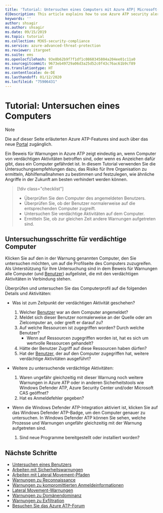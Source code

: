 ```yaml
---
title: 'Tutorial: Untersuchen eines Computers mit Azure ATP| Microsoft-Dokumentation'
d|Description: This article explains how to use Azure ATP security alerts to investigate a suspicious computer.
keywords: ''
author: shsagir
ms.author: shsagir
ms.date: 09/15/2019
ms.topic: tutorial
ms.collection: M365-security-compliance
ms.service: azure-advanced-threat-protection
ms.reviewer: itargoet
ms.suite: ems
ms.openlocfilehash: 93e8b62b9f7f1df1c0860345804a204ee01c11a0
ms.sourcegitcommit: 9673eb49729a06d3a25d52c0f43c76ac61b9cf89
ms.translationtype: HT
ms.contentlocale: de-DE
ms.lasthandoff: 01/12/2020
ms.locfileid: "75906431"
---
```

# <a name="tutorial-investigate-a-computer"></a>Tutorial: Untersuchen eines Computers

> [!NOTE]
> Die auf dieser Seite erläuterten Azure ATP-Features sind auch über das neue [Portal](https://portal.cloudappsecurity.com) zugänglich.

Ein Beweis für Warnungen in Azure ATP zeigt eindeutig an, wenn Computer von verdächtigen Aktivitäten betroffen sind, oder wenn es Anzeichen dafür gibt, dass ein Computer gefährdet ist. In diesem Tutorial verwenden Sie die Untersuchungsempfehlungen dazu, das Risiko für Ihre Organisation zu ermitteln, Abhilfemaßnahmen zu bestimmen und festzulegen, wie ähnliche Angriffe in der Zukunft am besten verhindert werden können.  

> [!div class="checklist"]
> * Überprüfen Sie den Computer des angemeldeten Benutzers.
> * Überprüfen Sie, ob der Benutzer normalerweise auf die entsprechenden Computer zugreift.
> * Untersuchen Sie verdächtige Aktivitäten auf dem Computer.
> * Ermitteln Sie, ob zur gleichen Zeit andere Warnungen aufgetreten sind.


## <a name="investigation-steps-for-suspicious-computers"></a>Untersuchungsschritte für verdächtige Computer

Klicken Sie auf den in der Warnung genannten Computer, den Sie untersuchen möchten, um auf die Profilseite des Computers zuzugreifen. Als Unterstützung für Ihre Untersuchung sind in dem Beweis für Warnungen alle Computer (und [Benutzer](investigate-a-user.md)) aufgelistet, die mit den verdächtigen Aktivitäten in Verbindung stehen.

Überprüfen und untersuchen Sie das Computerprofil auf die folgenden Details und Aktivitäten:

- Was ist zum Zeitpunkt der verdächtigen Aktivität geschehen?  
  1. Welcher [Benutzer](investigate-a-user.md) war an dem Computer angemeldet?
  2. Meldet sich dieser Benutzer normalerweise an der Quelle oder am Zielcomputer an, oder greift er darauf zu?
  3. Auf welche Ressourcen ist zugegriffen worden? Durch welche Benutzer?
      - Wenn auf Ressourcen zugegriffen worden ist, hat es sich um wertvolle Ressourcen gehandelt?
  4. Hätte der Benutzer Zugriff auf diese Ressourcen haben dürfen?
  5. Hat der [Benutzer](investigate-a-user.md), der auf den Computer zugegriffen hat, weitere verdächtige Aktivitäten ausgeführt?

- Weitere zu untersuchende verdächtige Aktivitäten:
    1. Waren ungefähr gleichzeitig mit dieser Warnung noch weitere Warnungen in Azure ATP oder in anderen Sicherheitstools wie Windows Defender ATP, Azure Security Center und/oder Microsoft CAS geöffnet?
    2. Hat es Anmeldefehler gegeben?


- Wenn die Windows Defender ATP-Integration aktiviert ist, klicken Sie auf das Windows Defender ATP-Badge, um den Computer genauer zu untersuchen. In Windows Defender ATP können Sie sehen, welche Prozesse und Warnungen ungefähr gleichzeitig mit der Warnung aufgetreten sind.
    1. Sind neue Programme bereitgestellt oder installiert worden?

## <a name="next-steps"></a>Nächste Schritte

- [Untersuchen eines Benutzers](investigate-a-user.md)
- [Arbeiten mit Sicherheitswarnungen](working-with-suspicious-activities.md)
- [Arbeiten mit Lateral Movement-Pfaden](use-case-lateral-movement-path.md)
- [Warnungen zu Reconnaissance](atp-reconnaissance-alerts.md)
- [Warnungen zu kompromittierten Anmeldeinformationen](atp-compromised-credentials-alerts.md)
- [Lateral Movement-Warnungen](atp-lateral-movement-alerts.md)
- [Warnungen zu Domänendominanz](atp-domain-dominance-alerts.md)
- [Warnungen zu Exfiltration](atp-exfiltration-alerts.md)
- [Besuchen Sie das Azure ATP-Forum](https://aka.ms/azureatpcommunity)
